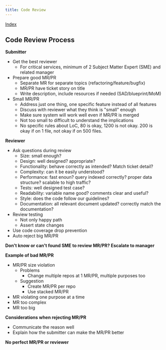 ```yaml
---
title: Code Review
---
```


[Index](index.md)

## Code Review Process

**Submitter**

* Get the best reviewer
    * For critical services, minimum of 2 Subject Matter Expert (SME) and related manager
* Prepare good MR/PR
    * Separate MR for separate topics (refactoring/feature/bugfix)
    * MR/PR have ticket story on title
    * Write description, include resources if needed (SAD/blueprint/MoM)
* Small MR/PR
    * Address just one thing, one specific feature instead of all features
    * Discuss with reviewer what they think is "small" enough
    * Make sure system will work well even if MR/PR is merged
    * Not too small to difficult to understand the implications
    * No specific rules about LoC, 80 is okay, 1200 is not okay. 200 is okay if on 1 file, not okay if on 500 files.

**Reviewer**

* Ask questions during review
    * Size: small enough?
    * Design: well designed? appropriate?
    * Functionality: behave correctly as intended? Match ticket detail?
    * Complexity: can it be easily understood?
    * Performance: fast enoun? query indexed correctly? proper data structure? scalable to high traffic?
    * Tests: well designed test case?
    * Readability: variable name good? comments clear and useful?
    * Style: does the code follow our guidelines?
    * Documentation: all relevant document updated? correctly match the documentation?
* Review testing
    * Not only happy path
    * Assert state changes
* Use code coverage drop prevention
* Auto reject big MR/PR

**Don't know or can't found SME to review MR/PR? Escalate to manager**

**Example of bad MR/PR**

* MR/PR size violation
    * Problems
        * Change multiple repos at 1 MR/PR, multiple purposes too
    * Suggestion
        * Create MR/PR per repo
        * Use stacked MR/PR
* MR violating one purpose at a time
* MR too complex
* MR too big

**Considerations when rejecting MR/PR**

* Communicate the reason well
* Explain how the submitter can make the MR/PR better

**No perfect MR/PR or reviewer**
